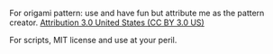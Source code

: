 For origami pattern: use and have fun but attribute me as the pattern creator.
[Attribution 3.0 United States (CC BY 3.0 US)](https://creativecommons.org/licenses/by/3.0/us/)

For scripts, MIT license and use at your peril. 
